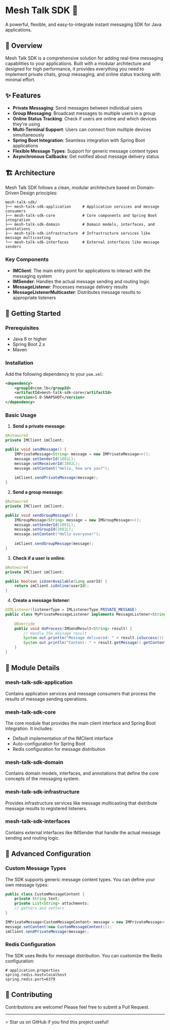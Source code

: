 # Mesh Talk SDK 🚀

A powerful, flexible, and easy-to-integrate instant messaging SDK for Java applications.

## 🌟 Overview

Mesh Talk SDK is a comprehensive solution for adding real-time messaging capabilities to your applications. Built with a modular architecture and designed for high performance, it provides everything you need to implement private chats, group messaging, and online status tracking with minimal effort.

## ✨ Features

- **Private Messaging**: Send messages between individual users
- **Group Messaging**: Broadcast messages to multiple users in a group
- **Online Status Tracking**: Check if users are online and which devices they're using
- **Multi-Terminal Support**: Users can connect from multiple devices simultaneously
- **Spring Boot Integration**: Seamless integration with Spring Boot applications
- **Flexible Message Types**: Support for generic message content types
- **Asynchronous Callbacks**: Get notified about message delivery status

## 🏗️ Architecture

Mesh Talk SDK follows a clean, modular architecture based on Domain-Driven Design principles:

```
mesh-talk-sdk/
├── mesh-talk-sdk-application     # Application services and message consumers
├── mesh-talk-sdk-core            # Core components and Spring Boot integration
├── mesh-talk-sdk-domain          # Domain models, interfaces, and annotations
├── mesh-talk-sdk-infrastructure  # Infrastructure services like message multicasting
└── mesh-talk-sdk-interfaces      # External interfaces like message senders
```

### Key Components

- **IMClient**: The main entry point for applications to interact with the messaging system
- **IMSender**: Handles the actual message sending and routing logic
- **MessageListener**: Processes message delivery results
- **MessageListenerMulticaster**: Distributes message results to appropriate listeners

## 🚀 Getting Started

### Prerequisites

- Java 8 or higher
- Spring Boot 2.x
- Maven

### Installation

Add the following dependency to your `pom.xml`:

```xml
<dependency>
    <groupId>com.lb</groupId>
    <artifactId>mesh-talk-sdk-core</artifactId>
    <version>1.0-SNAPSHOT</version>
</dependency>
```

### Basic Usage

1. **Send a private message**:

```java
@Autowired
private IMClient imClient;

public void sendMessage() {
    IMPrivateMessage<String> message = new IMPrivateMessage<>();
    message.setSenderId(1001L);
    message.setReceiverId(1002L);
    message.setContent("Hello, how are you?");
    
    imClient.sendPrivateMessage(message);
}
```

2. **Send a group message**:

```java
@Autowired
private IMClient imClient;

public void sendGroupMessage() {
    IMGroupMessage<String> message = new IMGroupMessage<>();
    message.setSenderId(1001L);
    message.setGroupId(2001L);
    message.setContent("Hello everyone!");
    
    imClient.sendGroupMessage(message);
}
```

3. **Check if a user is online**:

```java
@Autowired
private IMClient imClient;

public boolean isUserAvailable(Long userId) {
    return imClient.isOnline(userId);
}
```

4. **Create a message listener**:

```java
@IMListener(listenerType = IMListenerType.PRIVATE_MESSAGE)
public class MyPrivateMessageListener implements MessageListener<String> {
    
    @Override
    public void doProcess(IMSendResult<String> result) {
        // Handle the message result
        System.out.println("Message delivered: " + result.isSuccess());
        System.out.println("Content: " + result.getMessage().getContent());
    }
}
```

## 🧩 Module Details

### mesh-talk-sdk-application

Contains application services and message consumers that process the results of message sending operations.

### mesh-talk-sdk-core

The core module that provides the main client interface and Spring Boot integration. It includes:
- Default implementation of the IMClient interface
- Auto-configuration for Spring Boot
- Redis configuration for message distribution

### mesh-talk-sdk-domain

Contains domain models, interfaces, and annotations that define the core concepts of the messaging system.

### mesh-talk-sdk-infrastructure

Provides infrastructure services like message multicasting that distribute message results to registered listeners.

### mesh-talk-sdk-interfaces

Contains external interfaces like IMSender that handle the actual message sending and routing logic.

## 🔧 Advanced Configuration

### Custom Message Types

The SDK supports generic message content types. You can define your own message types:

```java
public class CustomMessageContent {
    private String text;
    private List<String> attachments;
    // getters and setters
}

IMPrivateMessage<CustomMessageContent> message = new IMPrivateMessage<>();
message.setContent(new CustomMessageContent());
imClient.sendPrivateMessage(message);
```

### Redis Configuration

The SDK uses Redis for message distribution. You can customize the Redis configuration:

```properties
# application.properties
spring.redis.host=localhost
spring.redis.port=6379
```

## 🤝 Contributing

Contributions are welcome! Please feel free to submit a Pull Request.

---

⭐ Star us on GitHub if you find this project useful!